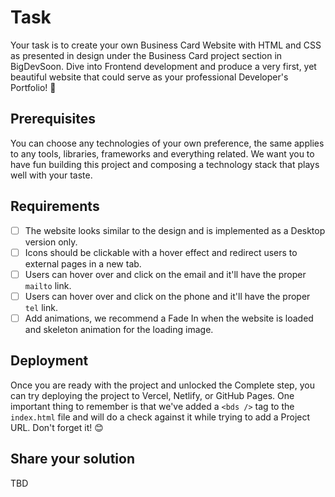 # Task
Your task is to create your own Business Card Website with HTML and CSS as presented in design under the Business Card project section in BigDevSoon. Dive into Frontend development and produce a very first, yet beautiful website that could serve as your professional Developer's Portfolio! 🤗

## Prerequisites
You can choose any technologies of your own preference, the same applies to any tools, libraries, frameworks and everything related. We want you to have fun building this project and composing a technology stack that plays well with your taste.

## Requirements

- [ ] The website looks similar to the design and is implemented as a Desktop version only.
- [ ] Icons should be clickable with a hover effect and redirect users to external pages in a new tab.
- [ ] Users can hover over and click on the email and it'll have the proper `mailto` link.
- [ ] Users can hover over and click on the phone and it'll have the proper `tel` link.
- [ ] Add animations, we recommend a Fade In when the website is loaded and skeleton animation for the loading image.

## Deployment
Once you are ready with the project and unlocked the Complete step, you can try deploying the project to Vercel, Netlify, or GitHub Pages. One important thing to remember is that we've added a `<bds />` tag to the `index.html` file and will do a check against it while trying to add a Project URL. Don't forget it! 😊

## Share your solution
TBD
